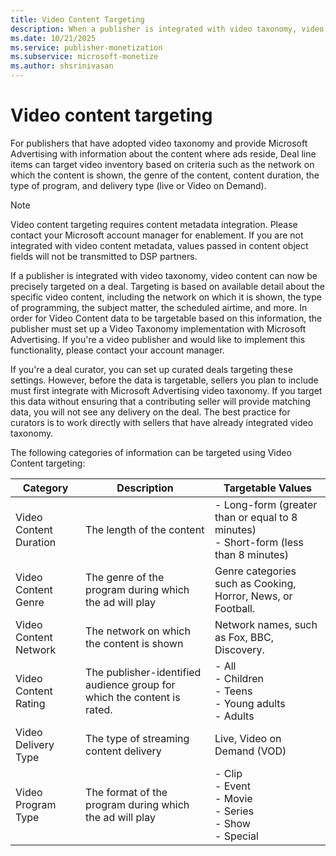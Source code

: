 ```yaml
---
title: Video Content Targeting
description: When a publisher is integrated with video taxonomy, video content can be targeted on a deal. You can target video inventory based on criteria such as the network on which the content is shown, the genre of the content, content duration, the type of program, and delivery type.  
ms.date: 10/21/2025
ms.service: publisher-monetization
ms.subservice: microsoft-monetize
ms.author: shsrinivasan
---
```


# Video content targeting

For publishers that have adopted video taxonomy and provide Microsoft Advertising with information about the content where ads reside, Deal line items can target video inventory based on criteria such as the network on which the content is shown, the genre of the content, content duration, the type of program, and delivery type (live or Video on Demand).

> [!NOTE]
> Video content targeting requires content metadata integration. Please contact your Microsoft account manager for enablement. If you are not integrated with video content metadata, values passed in content object fields will not be transmitted to DSP partners.

If a publisher is integrated with video taxonomy, video content can now be precisely targeted on a deal. Targeting is based on available detail about the specific video content, including the network on which it is shown, the type of programming, the subject matter, the scheduled airtime, and more. In order for Video Content data to be targetable based on this information, the publisher must set up a Video Taxonomy implementation with Microsoft Advertising. If you're a video publisher and would like to implement this functionality, please contact your account manager.

If you're a deal curator, you can set up curated deals targeting these settings. However, before the data is targetable, sellers you plan to include must first integrate with Microsoft Advertising video taxonomy. If you target this data without ensuring that a contributing seller will provide matching data, you will not see any delivery on the deal. The best practice for curators is to work directly with sellers that have already integrated video taxonomy.

The following categories of information can be targeted using Video Content targeting:

| Category | Description | Targetable Values |
|--|--|--|
| Video Content Duration | The length of the content | - Long-form (greater than or equal to 8 minutes)<br> - Short-form (less than 8 minutes) |
| Video Content Genre | The genre of the program during which the ad will play | Genre categories such as Cooking, Horror, News, or Football. |
| Video Content Network | The network on which the content is shown | Network names, such as Fox, BBC, Discovery. |
| Video Content Rating | The publisher-identified audience group for which the content is rated. | - All<br> - Children<br> - Teens<br> - Young adults<br> - Adults |
| Video Delivery Type | The type of streaming content delivery | Live, Video on Demand (VOD) |
| Video Program Type | The format of the program during which the ad will play | - Clip<br> - Event<br>- Movie<br> - Series<br> - Show<br> - Special |
